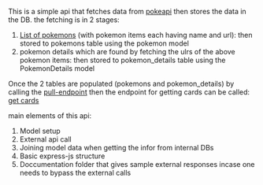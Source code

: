 This is a simple api that fetches data from [pokeapi](https://pokeapi.co/ "https://pokeapi.co/") then stores the data in the DB. the fetching is in 2 stages: 

1. [List of pokemons](https://pokeapi.co/api/v2/pokemon?limit=100000&offset=0 "https://pokeapi.co/api/v2/pokemon?limit=100000&amp;offset=0") (with pokemon items each having name and url): then stored to pokemons table using the pokemon model
2. pokemon details which are found by fetching the ulrs of the above pokemon items: then stored to pokemon_details table using the PokemonDetails model

Once the 2 tables are populated (pokemons and pokemon_details) by calling the [pull-endpoint](localhost:3000/pull/cards "localhost:3000/pull/cards") then the endpoint for getting cards can be called: [get cards](localhost:3000/pokemon/cards?page=1&limit=20 "localhost:3000/pokemon/cards?page=1&amp;limit=20")

main elements of this api:

1. Model setup
2. External api call
3. Joining model data when getting the infor from internal DBs
4. Basic express-js structure
5. Doccumentation folder that gives sample external responses incase one needs to bypass the external calls
